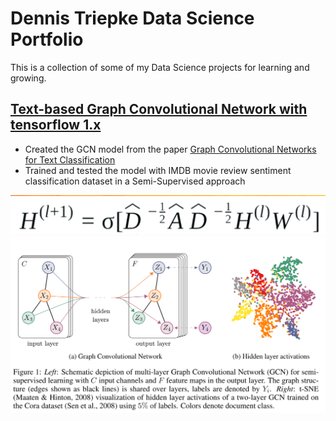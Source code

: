 # Dennis Triepke Data Science Portfolio

This is a collection of some of my Data Science projects for learning and growing.  

## [Text-based Graph Convolutional Network with tensorflow 1.x](https://github.com/dtriepke/Graph_Convolutional_Network)
- Created the GCN model from the paper  [Graph Convolutional Networks for Text Classification](https://arxiv.org/pdf/1809.05679.pdf)  
- Trained and tested the model with IMDB movie review sentiment classification dataset in a Semi-Supervised approach
  
![](gcn_propagation_equation.png)
![](GCN.png)

